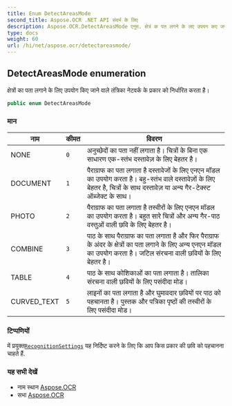 ```yaml
---
title: Enum DetectAreasMode
second_title: Aspose.OCR .NET API संदर्भ के लिए
description: Aspose.OCR.DetectAreasMode एनुम. क्षेत्रं क पत लगने के लए उपयग कए जने वले तंत्रक नेटवर्क के प्रकर क नर्धरत करत है
type: docs
weight: 60
url: /hi/net/aspose.ocr/detectareasmode/
---
```

## DetectAreasMode enumeration

क्षेत्रों का पता लगाने के लिए उपयोग किए जाने वाले तंत्रिका नेटवर्क के प्रकार को निर्धारित करता है।

```csharp
public enum DetectAreasMode
```

### मान

| नाम | कीमत | विवरण |
| --- | --- | --- |
| NONE | `0` | अनुच्छेदों का पता नहीं लगाता है। चित्रों के बिना एक साधारण एक-स्तंभ दस्तावेज़ के लिए बेहतर है। |
| DOCUMENT | `1` | पैराग्राफ का पता लगाता है दस्तावेजों के लिए एनएन मॉडल का उपयोग करता है। बहु-स्तंभ वाले दस्तावेज़ों के लिए बेहतर है, चित्रों के साथ दस्तावेज़ या अन्य गैर-टेक्स्ट ऑब्जेक्ट के साथ। |
| PHOTO | `2` | पैराग्राफ का पता लगाता है तस्वीरों के लिए एनएन मॉडल का उपयोग करता है। बहुत सारे चित्रों और अन्य गैर-पाठ वस्तुओं वाली छवि के लिए बेहतर है। |
| COMBINE | `3` | पाठ के साथ पैराग्राफ का पता लगाता है और फिर पैराग्राफ के अंदर के क्षेत्रों का पता लगाने के लिए अन्य एनएन मॉडल का उपयोग करता है। जटिल संरचना वाली छवियों के लिए बेहतर है। |
| TABLE | `4` | पाठ के साथ कोशिकाओं का पता लगाता है। तालिका संरचना वाली छवियों के लिए पसंदीदा मोड। |
| CURVED_TEXT | `5` | लाइनों का पता लगाता है और घुमावदार छवियों पर पाठ को पहचानता है। पुस्तक और पत्रिका पृष्ठों की तस्वीरों के लिए पसंदीदा मोड। |

### टिप्पणियों

में प्रयुक्त[`RecognitionSettings`](../recognitionsettings/) यह निर्दिष्ट करने के लिए कि आप किस प्रकार की छवि को पहचानना चाहते हैं.

### यह सभी देखें

* नाम स्थान [Aspose.OCR](../../aspose.ocr/)
* सभा [Aspose.OCR](../../)


